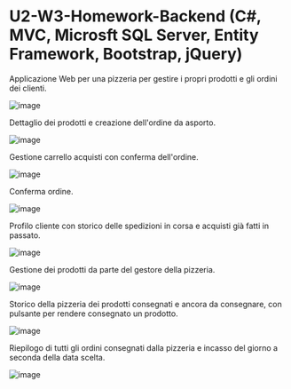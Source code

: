 # U2-W3-Homework-Backend (C#, MVC, Microsft SQL Server, Entity Framework, Bootstrap, jQuery)

Applicazione Web per una pizzeria per gestire i propri prodotti e gli ordini dei clienti.

![image](https://user-images.githubusercontent.com/112469931/227543925-0090ddc9-3418-4ebf-b0ae-368bfece0182.png)


Dettaglio dei prodotti e creazione dell'ordine da asporto.

![image](https://user-images.githubusercontent.com/112469931/227545218-79627fac-fb95-4481-9cc6-8cbeca6453f6.png)


Gestione carrello acquisti con conferma dell'ordine.

![image](https://user-images.githubusercontent.com/112469931/227545710-b17932af-e672-4523-8fdc-d2f5a0c29095.png)


Conferma ordine.

![image](https://user-images.githubusercontent.com/112469931/227546431-7e5e5573-49a7-4515-8264-724ea817ff5d.png)


Profilo cliente con storico delle spedizioni in corsa e acquisti già fatti in passato.

![image](https://user-images.githubusercontent.com/112469931/227547070-cae0f07f-d52c-4af2-815c-fcc971cce5aa.png)


Gestione dei prodotti da parte del gestore della pizzeria.

![image](https://user-images.githubusercontent.com/112469931/227547765-33e63694-0d9d-4967-87d4-327a025f271b.png)


Storico della pizzeria dei prodotti consegnati e ancora da consegnare, con pulsante per rendere consegnato un prodotto.

![image](https://user-images.githubusercontent.com/112469931/227548183-e4dc49a8-46b0-4756-b71c-5dcc9ed9ef9d.png)


Riepilogo di tutti gli ordini consegnati dalla pizzeria e incasso del giorno a seconda della data scelta.

![image](https://user-images.githubusercontent.com/112469931/227549762-fca286b0-61bd-4e84-8291-6496fb03895d.png)
